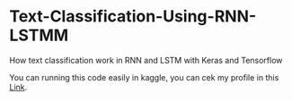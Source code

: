 # Text-Classification-Using-RNN-LSTMM
How text classification work in RNN and LSTM with Keras and Tensorflow

You can running this code easily in kaggle, you can cek my profile in this [Link]([https://pages.github.com/](https://www.kaggle.com/code/thinkstudio21/text-classification-with-rnn-lstm/notebook)).
